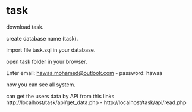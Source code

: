 # task

download task.

create database name (task).

import file task.sql in your database.

open task folder in your browser.

Enter email: hawaa.mohamed@outlook.com  - password: hawaa

now you can see all system.

can get the users data by API from this links http://localhost/task/api/get_data.php  -  http://localhost/task/api/read.php

